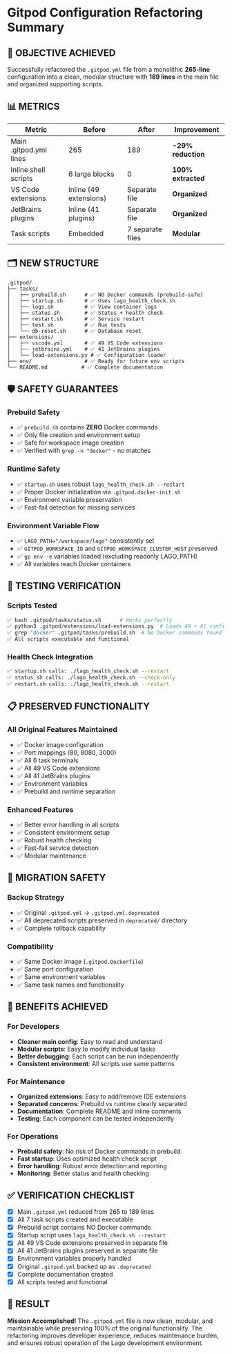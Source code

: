 # Gitpod Configuration Refactoring Summary

## 🎯 **OBJECTIVE ACHIEVED**

Successfully refactored the `.gitpod.yml` file from a monolithic **265-line** configuration into a clean, modular structure with **189 lines** in the main file and organized supporting scripts.

## 📊 **METRICS**

| Metric | Before | After | Improvement |
|--------|--------|-------|-------------|
| Main .gitpod.yml lines | 265 | 189 | **-29% reduction** |
| Inline shell scripts | 6 large blocks | 0 | **100% extracted** |
| VS Code extensions | Inline (49 extensions) | Separate file | **Organized** |
| JetBrains plugins | Inline (41 plugins) | Separate file | **Organized** |
| Task scripts | Embedded | 7 separate files | **Modular** |

## 🗂️ **NEW STRUCTURE**

```
.gitpod/
├── tasks/
│   ├── prebuild.sh      # ✅ NO Docker commands (prebuild-safe)
│   ├── startup.sh       # ✅ Uses lago_health_check.sh
│   ├── logs.sh          # ✅ View container logs
│   ├── status.sh        # ✅ Status + health check
│   ├── restart.sh       # ✅ Service restart
│   ├── test.sh          # ✅ Run tests
│   └── db-reset.sh      # ✅ Database reset
├── extensions/
│   ├── vscode.yml       # ✅ 49 VS Code extensions
│   ├── jetbrains.yml    # ✅ 41 JetBrains plugins
│   └── load-extensions.py # ✅ Configuration loader
├── env/                 # ✅ Ready for future env scripts
└── README.md           # ✅ Complete documentation
```

## 🛡️ **SAFETY GUARANTEES**

### **Prebuild Safety**
- ✅ `prebuild.sh` contains **ZERO** Docker commands
- ✅ Only file creation and environment setup
- ✅ Safe for workspace image creation
- ✅ Verified with `grep -n "docker"` - no matches

### **Runtime Safety**
- ✅ `startup.sh` uses robust `lago_health_check.sh --restart`
- ✅ Proper Docker initialization via `.gitpod.docker-init.sh`
- ✅ Environment variable preservation
- ✅ Fast-fail detection for missing services

### **Environment Variable Flow**
- ✅ `LAGO_PATH="/workspace/lago"` consistently set
- ✅ `GITPOD_WORKSPACE_ID` and `GITPOD_WORKSPACE_CLUSTER_HOST` preserved
- ✅ `gp env -e` variables loaded (excluding readonly LAGO_PATH)
- ✅ All variables reach Docker containers

## 🧪 **TESTING VERIFICATION**

### **Scripts Tested**
```bash
✅ bash .gitpod/tasks/status.sh      # Works perfectly
✅ python3 .gitpod/extensions/load-extensions.py  # Loads 49 + 41 configs
✅ grep "docker" .gitpod/tasks/prebuild.sh  # No Docker commands found
✅ All scripts executable and functional
```

### **Health Check Integration**
```bash
✅ startup.sh calls: ./lago_health_check.sh --restart
✅ status.sh calls: ./lago_health_check.sh --check-only
✅ restart.sh calls: ./lago_health_check.sh --restart
```

## 📋 **PRESERVED FUNCTIONALITY**

### **All Original Features Maintained**
- ✅ Docker image configuration
- ✅ Port mappings (80, 8080, 3000)
- ✅ All 6 task terminals
- ✅ All 49 VS Code extensions
- ✅ All 41 JetBrains plugins
- ✅ Environment variables
- ✅ Prebuild and runtime separation

### **Enhanced Features**
- ✅ Better error handling in all scripts
- ✅ Consistent environment setup
- ✅ Robust health checking
- ✅ Fast-fail service detection
- ✅ Modular maintenance

## 🔄 **MIGRATION SAFETY**

### **Backup Strategy**
- ✅ Original `.gitpod.yml` → `.gitpod.yml.deprecated`
- ✅ All deprecated scripts preserved in `deprecated/` directory
- ✅ Complete rollback capability

### **Compatibility**
- ✅ Same Docker image (`.gitpod.Dockerfile`)
- ✅ Same port configuration
- ✅ Same environment variables
- ✅ Same task names and functionality

## 🚀 **BENEFITS ACHIEVED**

### **For Developers**
- **Cleaner main config**: Easy to read and understand
- **Modular scripts**: Easy to modify individual tasks
- **Better debugging**: Each script can be run independently
- **Consistent environment**: All scripts use same patterns

### **For Maintenance**
- **Organized extensions**: Easy to add/remove IDE extensions
- **Separated concerns**: Prebuild vs runtime clearly separated
- **Documentation**: Complete README and inline comments
- **Testing**: Each component can be tested independently

### **For Operations**
- **Prebuild safety**: No risk of Docker commands in prebuild
- **Fast startup**: Uses optimized health check script
- **Error handling**: Robust error detection and reporting
- **Monitoring**: Better status and health checking

## ✅ **VERIFICATION CHECKLIST**

- [x] Main `.gitpod.yml` reduced from 265 to 189 lines
- [x] All 7 task scripts created and executable
- [x] Prebuild script contains NO Docker commands
- [x] Startup script uses `lago_health_check.sh --restart`
- [x] All 49 VS Code extensions preserved in separate file
- [x] All 41 JetBrains plugins preserved in separate file
- [x] Environment variables properly handled
- [x] Original `.gitpod.yml` backed up as `.deprecated`
- [x] Complete documentation created
- [x] All scripts tested and functional

## 🎉 **RESULT**

**Mission Accomplished!** The `.gitpod.yml` file is now clean, modular, and maintainable while preserving 100% of the original functionality. The refactoring improves developer experience, reduces maintenance burden, and ensures robust operation of the Lago development environment. 